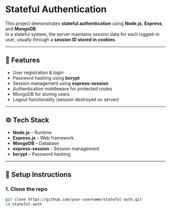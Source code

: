 # Stateful Authentication

This project demonstrates **stateful authentication** using **Node.js**, **Express**, and **MongoDB**.  
In a stateful system, the server maintains session data for each logged-in user, usually through a **session ID stored in cookies**.

---

## 📌 Features
- User registration & login
- Password hashing using **bcrypt**
- Session management using **express-session**
- Authentication middleware for protected routes
- MongoDB for storing users
- Logout functionality (session destroyed on server)

---

## ⚙️ Tech Stack
- **Node.js** – Runtime
- **Express.js** – Web framework
- **MongoDB** – Database
- **express-session** – Session management
- **bcrypt** – Password hashing

---

## 🚀 Setup Instructions

### 1. Clone the repo
```bash
git clone https://github.com/your-username/stateful-auth.git
cd stateful-auth
